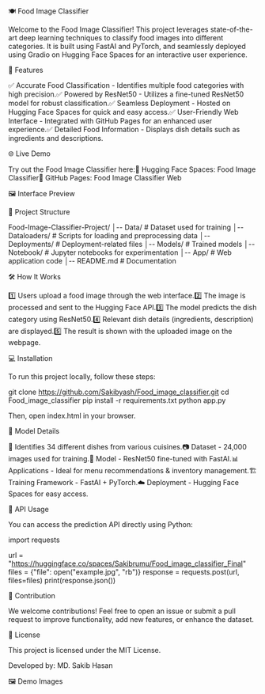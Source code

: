 🍽️ Food Image Classifier

Welcome to the Food Image Classifier! This project leverages state-of-the-art deep learning techniques to classify food images into different categories. It is built using FastAI and PyTorch, and seamlessly deployed using Gradio on Hugging Face Spaces for an interactive user experience.

🚀 Features

✅ Accurate Food Classification - Identifies multiple food categories with high precision.✅ Powered by ResNet50 - Utilizes a fine-tuned ResNet50 model for robust classification.✅ Seamless Deployment - Hosted on Hugging Face Spaces for quick and easy access.✅ User-Friendly Web Interface - Integrated with GitHub Pages for an enhanced user experience.✅ Detailed Food Information - Displays dish details such as ingredients and descriptions.

🌐 Live Demo

Try out the Food Image Classifier here:🔗 Hugging Face Spaces: Food Image Classifier🔗 GitHub Pages: Food Image Classifier Web

🖼️ Interface Preview



📂 Project Structure

Food-Image-Classifier-Project/
│-- Data/         # Dataset used for training
│-- Dataloaders/  # Scripts for loading and preprocessing data
│-- Deployments/  # Deployment-related files
│-- Models/       # Trained models
│-- Notebook/     # Jupyter notebooks for experimentation
│-- App/          # Web application code
│-- README.md     # Documentation

🛠️ How It Works

1️⃣ Users upload a food image through the web interface.2️⃣ The image is processed and sent to the Hugging Face API.3️⃣ The model predicts the dish category using ResNet50.4️⃣ Relevant dish details (ingredients, description) are displayed.5️⃣ The result is shown with the uploaded image on the webpage.

💻 Installation

To run this project locally, follow these steps:

git clone https://github.com/Sakibyash/Food_image_classifier.git
cd Food_image_classifier
pip install -r requirements.txt
python app.py

Then, open index.html in your browser.

🧠 Model Details

🍛 Identifies 34 different dishes from various cuisines.📷 Dataset - 24,000 images used for training.🤖 Model - ResNet50 fine-tuned with FastAI.📊 Applications - Ideal for menu recommendations & inventory management.🏗️ Training Framework - FastAI + PyTorch.☁️ Deployment - Hugging Face Spaces for easy access.

🔗 API Usage

You can access the prediction API directly using Python:

import requests

url = "https://huggingface.co/spaces/Sakibrumu/Food_image_classifier_Final"
files = {"file": open("example.jpg", "rb")}
response = requests.post(url, files=files)
print(response.json())

🤝 Contribution

We welcome contributions! Feel free to open an issue or submit a pull request to improve functionality, add new features, or enhance the dataset.

📜 License

This project is licensed under the MIT License.

Developed by: MD. Sakib Hasan

🖼️ Demo Images







